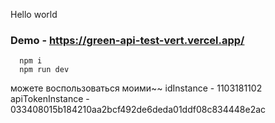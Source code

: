 Hello world 

### Demo - https://green-api-test-vert.vercel.app/

```
  npm i
  npm run dev
```

можете воспользоваться моими~~
idInstance - 1103181102
apiTokenInstance - 033408015b184210aa2bcf492de6deda01ddf08c834448e2ac
